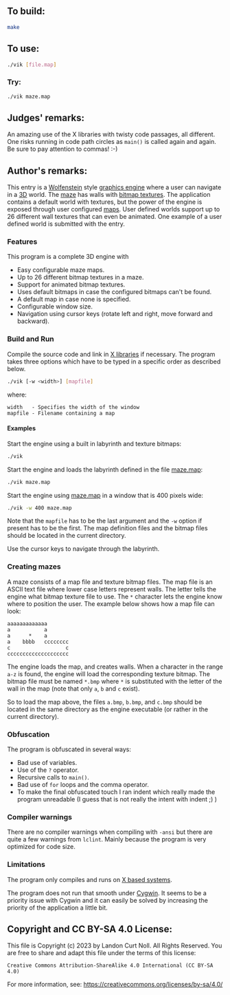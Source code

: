 ## To build:

```sh
make
```


## To use:

```sh
./vik [file.map]
```


### Try:

```sh
./vik maze.map
```


## Judges' remarks:

An amazing use of the X libraries with twisty code passages, all different.  One
risks running in code path circles as `main()` is called again and again. Be
sure to pay attention to commas! :-)


## Author's remarks:

This entry is a [Wolfenstein](https://en.wikipedia.org/wiki/Wolfenstein) style
[graphics engine](https://en.wikipedia.org/wiki/Rendering_(computer_graphics))
where a user can navigate in a
[3D](https://en.wikipedia.org/wiki/3D_computer_graphics) world. The
[maze](https://en.wikipedia.org/wiki/Maze) has walls with [bitmap
textures](https://en.wikipedia.org/wiki/Bitmap_textures). The application
contains a default world with textures, but the power of the engine is exposed
through user configured [maps](https://en.wikipedia.org/wiki/Map). User defined
worlds support up to 26 different wall textures that can even be animated. One
example of a user defined world is submitted with the entry.


### Features

This program is a complete 3D engine with

* Easy configurable maze maps.
* Up to 26 different bitmap textures in a maze.
* Support for animated bitmap textures.
* Uses default bitmaps in case the configured bitmaps can't be found.
* A default map in case none is specified.
* Configurable window size.
* Navigation using cursor keys (rotate left and right, move forward and
backward).


### Build and Run

Compile the source code and link in [X
libraries](https://en.wikipedia.org/wiki/Xlib) if necessary. The program takes
three options which have to be typed in a specific order as described below.

```sh
./vik [-w <width>] [mapfile]
```

where:

```
width   - Specifies the width of the window
mapfile - Filename containing a map
```

#### Examples

Start the engine using a built in labyrinth and texture bitmaps:

```sh
./vik
```

Start the engine and loads the labyrinth defined in the file
[maze.map](maze.map):

```sh
./vik maze.map
```

Start the engine using [maze.map](maze.map) in a window that is 400 pixels wide:

```sh
./vik -w 400 maze.map
```

Note that the `mapfile` has to be the last argument and the `-w` option if present
has to be the first. The map definition files and the bitmap files should be
located in the current directory.

Use the cursor keys to navigate through the labyrinth.


### Creating mazes

A maze consists of a map file and texture bitmap files. The map file is an
ASCII text file where lower case letters represent walls. The letter tells the
engine what bitmap texture file to use. The `*` character lets the engine know
where to position the user. The example below shows how a map file can look:

```
aaaaaaaaaaaaa
a           a
a      *    a
a    bbbb   cccccccc
c                  c
cccccccccccccccccccc
```

The engine loads the map, and creates walls. When a character in the range `a-z`
is found, the engine will load the corresponding texture bitmap. The bitmap file
must be named `*.bmp` where `*` is substituted with the letter of the wall in
the map (note that only `a`, `b` and `c` exist).

So to load the map above, the files `a.bmp`, `b.bmp`, and `c.bmp` should be
located in the same directory as the engine executable (or rather in the
current directory).


### Obfuscation

The program is obfuscated in several ways:

* Bad use of variables.
* Use of the `?` operator.
* Recursive calls to `main()`.
* Bad use of `for` loops and the comma operator.
* To make the final obfuscated touch I ran indent which really made the program
unreadable (I guess that is not really the intent with indent ;) )


### Compiler warnings

There are no compiler warnings when compiling with `-ansi` but there are quite
a few warnings from `lclint`. Mainly because the program is very optimized for
code size.


### Limitations

The program only compiles and runs on [X based
systems](https://en.wikipedia.org/wiki/X_Window_System).

The program does not run that smooth under
[Cygwin](https://en.wikipedia.org/wiki/Cygwin). It seems to be a priority issue
with Cygwin and it can easily be solved by increasing the priority of the
application a little bit.


## Copyright and CC BY-SA 4.0 License:

This file is Copyright (c) 2023 by Landon Curt Noll.  All Rights Reserved.
You are free to share and adapt this file under the terms of this license:

    Creative Commons Attribution-ShareAlike 4.0 International (CC BY-SA 4.0)

For more information, see: https://creativecommons.org/licenses/by-sa/4.0/
